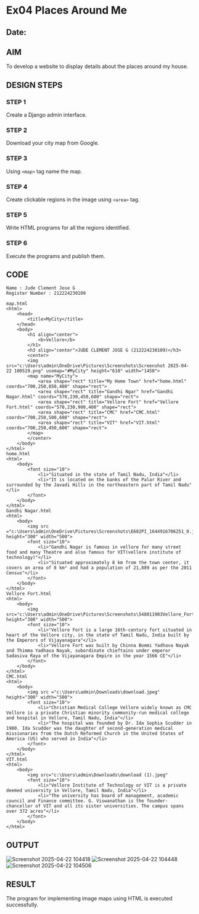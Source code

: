 # Ex04 Places Around Me
## Date: 

## AIM
To develop a website to display details about the places around my house.

## DESIGN STEPS

### STEP 1
Create a Django admin interface.

### STEP 2
Download your city map from Google.

### STEP 3
Using ```<map>``` tag name the map.

### STEP 4
Create clickable regions in the image using ```<area>``` tag.

### STEP 5
Write HTML programs for all the regions identified.

### STEP 6
Execute the programs and publish them.

## CODE
~~~
Name : Jude Clement Jose G
Register Number : 212224230109
~~~
~~~
map.html
<html>
    <head>
        <title>MyCity</title>
    </head>
    <body>
        <h1 align="center">
            <b>Vellore</b>
        </h1>
        <h3 align="center">JUDE CLEMENT JOSE G (212224230109)</h3>
        <center>
        <img src="c:\Users\admin\OneDrive\Pictures\Screenshots\Screenshot 2025-04-22 100519.png" usemap="#MyCity" height="610" width="1450">
        <map name="MyCity">
            <area shape="rect" title="My Home Town" href="home.html" coords="700,250,850,400" shape="rect">
            <area shape="rect" title="Gandhi Ngar" href="Gandhi Nagar.html" coords="570,230,450,600" shape="rect">
            <area shape="rect" title="Vellore Fort" href="Vellore Fort.html" coords="570,230,900,400" shape="rect">
            <area shape="rect" title="CMC" href="CMC.html" coords="700,250,500,600" shape="rect">
            <area shape="rect" title="VIT" href="VIT.html" coords="700,250,450,600" shape="rect">
        </map>
        </center>
    </body>
</html>
home.html
<html>
    <body>
        <font size="10">
            <li>"Situated in the state of Tamil Nadu, India"</li>
            <li>"It is located on the banks of the Palar River and surrounded by the Javadi Hills in the northeastern part of Tamil Nadu"</li>
        </font>
    </body>
</html> 
Gandhi Nagar.html
<html>
    <body>
        <img src ="c:\Users\admin\OneDrive\Pictures\Screenshots\E682PI_1644916706251_0.jpeg" height="300" width="500">
        <font size="10">
            <li>"Gandhi Nagar is famous in vellore for many street food and many Theatre and also famous for VIT(vellore institute of technology)"</li>
            <li>"Situated approximately 8 km from the town center, it covers an area of 8 km² and had a population of 21,889 as per the 2011 Census"</li>
        </font>
    </body>
</html>
Vellore Fort.html
<html>
    <body>
        <img src="c:\Users\admin\OneDrive\Pictures\Screenshots\548011903Vellore_Fort_Main.jpg" height="300" width="500">
        <font size="10">            
            <li>"Vellore Fort is a large 16th-century fort situated in heart of the Vellore city, in the state of Tamil Nadu, India built by the Emperors of Vijayanagara"</li>
            <li>"Vellore Fort was built by Chinna Bommi Yadhava Nayak and Thimma Yadhava Nayak, subordinate chieftains under emperor Sadasiva Raya of the Vijayanagara Empire in the year 1566 CE"</li>
        </font>
    </body>
</html>
CMC.html
<html>
    <body>
        <img src ="c:\Users\admin\Downloads\download.jpeg" height="300" width="500">
        <font size="10">
            <li>"Christian Medical College Vellore widely known as CMC Vellore is a private Christian minority community-run medical college and hospital in Vellore, Tamil Nadu, India"</li>
            <li>"The hospital was founded by Dr. Ida Sophia Scudder in 1900. Ida Scudder was the daughter of second-generation medical missionaries from the Dutch Reformed Church in the United States of America (US) who served in India"</li>
        </font>
    </body>
</html>
VIT.html
<html>
    <body>
        <img src="c:\Users\admin\Downloads\download (1).jpeg"
        <font size="10">
            <li>"Vellore Institute of Technology or VIT is a private deemed university in Vellore, Tamil Nadu, India"</li>
            <li>"The university has board of management, academic council and Finance committee. G. Viswanathan is the founder-chancellor of VIT and all its sister universities. The campus spans over 372 acres"</li>
        </font>
    </body>
</html>
~~~
## OUTPUT
![Screenshot 2025-04-22 104418](https://github.com/user-attachments/assets/d629995a-35dd-4d52-baf5-3b0b61da3757)
![Screenshot 2025-04-22 104448](https://github.com/user-attachments/assets/ceec86dc-5b81-496b-9bc4-64eba3c99277)
![Screenshot 2025-04-22 104506](https://github.com/user-attachments/assets/e9d05dae-15c8-42bc-bd5a-a821f6c890be)



## RESULT
The program for implementing image maps using HTML is executed successfully.
